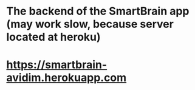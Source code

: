 # The backend of the SmartBrain app (may work slow, because server located at heroku)

# https://smartbrain-avidim.herokuapp.com
